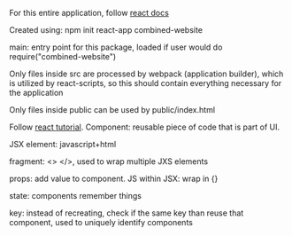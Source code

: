 For this entire application, follow [react docs](https://create-react-app.dev/docs/getting-started)

Created using:
npm init react-app combined-website

main: entry point for this package, loaded if user would do require("combined-website")

Only files inside src are processed by webpack (application builder), which is utilized by react-scripts, so this should contain everything necessary for the application

Only files inside public can be used by public/index.html

Follow [react tutorial](https://react.dev/learn/tutorial-tic-tac-toe#setup-for-the-tutorial).
Component: reusable piece of code that is part of UI.

JSX element: javascript+html

fragment: <> </>, used to wrap multiple JXS elements

props: add value to component. JS within JSX: wrap in {}

state: components remember things

key: instead of recreating, check if the same key than reuse that component, used to uniquely identify components